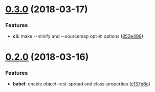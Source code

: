 <a name="0.3.0"></a>
# [0.3.0](https://github.com/zenflow/zenflow-build-js-lib/compare/v0.2.0...v0.3.0) (2018-03-17)


### Features

* **cli:** make --minify and --sourcemap opt-in options ([852e499](https://github.com/zenflow/zenflow-build-js-lib/commit/852e499))

<a name="0.2.0"></a>
# [0.2.0](https://github.com/zenflow/zenflow-build-js-lib/compare/v0.1.1...v0.2.0) (2018-03-16)


### Features

* **babel:** enable object-rest-spread and class-properties ([c137b6e](https://github.com/zenflow/zenflow-build-js-lib/commit/c137b6e))
